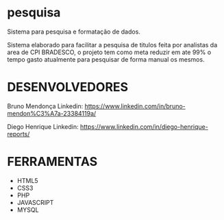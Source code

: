 # pesquisa
Sistema para pesquisa e formatação de dados.

Sistema elaborado para facilitar a pesquisa de titulos feita por analistas da area de CPI BRADESCO,
o projeto tem como meta reduzir em ate 99% o tempo gasto atualmente para pesquisar de forma manual
os mesmos.

# DESENVOLVEDORES

Bruno Mendonça
Linkedin: https://www.linkedin.com/in/bruno-mendon%C3%A7a-23384119a/

Diego Henrique
Linkedin: https://www.linkedin.com/in/diego-henrique-reports/

# FERRAMENTAS

- HTML5
- CSS3
- PHP
- JAVASCRIPT
- MYSQL
